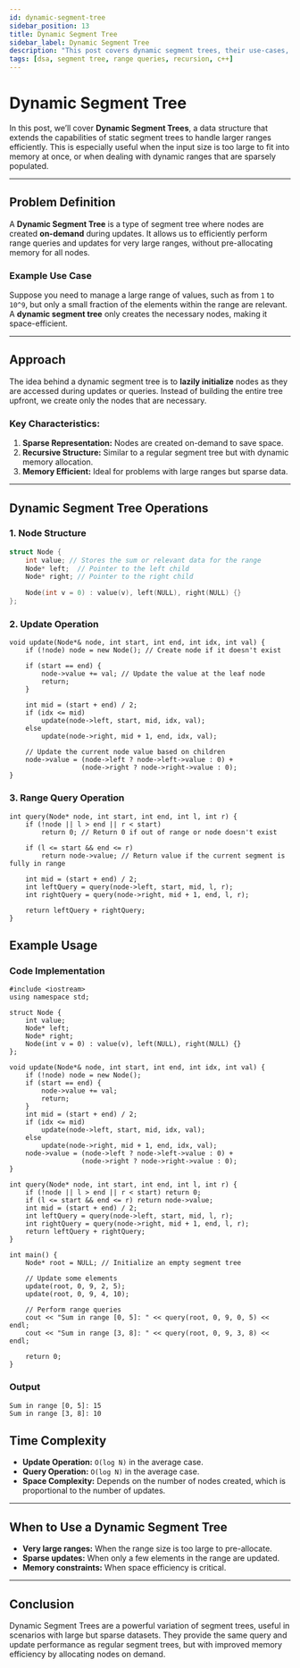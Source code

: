 ```yaml
---
id: dynamic-segment-tree
sidebar_position: 13
title: Dynamic Segment Tree
sidebar_label: Dynamic Segment Tree
description: "This post covers dynamic segment trees, their use-cases, code examples, and how they differ from regular segment trees."
tags: [dsa, segment tree, range queries, recursion, c++]
---
```


# Dynamic Segment Tree

In this post, we’ll cover **Dynamic Segment Trees**, a data structure that extends the capabilities of static segment trees to handle larger ranges efficiently. This is especially useful when the input size is too large to fit into memory at once, or when dealing with dynamic ranges that are sparsely populated.

---

## Problem Definition

A **Dynamic Segment Tree** is a type of segment tree where nodes are created **on-demand** during updates. It allows us to efficiently perform range queries and updates for very large ranges, without pre-allocating memory for all nodes.

### Example Use Case  
Suppose you need to manage a large range of values, such as from `1` to `10^9`, but only a small fraction of the elements within the range are relevant. A **dynamic segment tree** only creates the necessary nodes, making it space-efficient.

---

## Approach

The idea behind a dynamic segment tree is to **lazily initialize** nodes as they are accessed during updates or queries. Instead of building the entire tree upfront, we create only the nodes that are necessary.

### Key Characteristics:
1. **Sparse Representation:** Nodes are created on-demand to save space.
2. **Recursive Structure:** Similar to a regular segment tree but with dynamic memory allocation.
3. **Memory Efficient:** Ideal for problems with large ranges but sparse data.

---

## Dynamic Segment Tree Operations

### 1. **Node Structure**

```cpp
struct Node {
    int value; // Stores the sum or relevant data for the range
    Node* left;  // Pointer to the left child
    Node* right; // Pointer to the right child

    Node(int v = 0) : value(v), left(NULL), right(NULL) {}
};

```

### 2. **Update Operation**

```
void update(Node*& node, int start, int end, int idx, int val) {
    if (!node) node = new Node(); // Create node if it doesn't exist

    if (start == end) { 
        node->value += val; // Update the value at the leaf node
        return;
    }

    int mid = (start + end) / 2;
    if (idx <= mid)
        update(node->left, start, mid, idx, val);
    else
        update(node->right, mid + 1, end, idx, val);

    // Update the current node value based on children
    node->value = (node->left ? node->left->value : 0) +
                  (node->right ? node->right->value : 0);
}

```
### 3. **Range Query Operation**

```
int query(Node* node, int start, int end, int l, int r) {
    if (!node || l > end || r < start) 
        return 0; // Return 0 if out of range or node doesn't exist

    if (l <= start && end <= r) 
        return node->value; // Return value if the current segment is fully in range

    int mid = (start + end) / 2;
    int leftQuery = query(node->left, start, mid, l, r);
    int rightQuery = query(node->right, mid + 1, end, l, r);

    return leftQuery + rightQuery;
}

```

## Example Usage
### Code Implementation
```
#include <iostream>
using namespace std;

struct Node {
    int value;
    Node* left;
    Node* right;
    Node(int v = 0) : value(v), left(NULL), right(NULL) {}
};

void update(Node*& node, int start, int end, int idx, int val) {
    if (!node) node = new Node();
    if (start == end) {
        node->value += val;
        return;
    }
    int mid = (start + end) / 2;
    if (idx <= mid)
        update(node->left, start, mid, idx, val);
    else
        update(node->right, mid + 1, end, idx, val);
    node->value = (node->left ? node->left->value : 0) +
                  (node->right ? node->right->value : 0);
}

int query(Node* node, int start, int end, int l, int r) {
    if (!node || l > end || r < start) return 0;
    if (l <= start && end <= r) return node->value;
    int mid = (start + end) / 2;
    int leftQuery = query(node->left, start, mid, l, r);
    int rightQuery = query(node->right, mid + 1, end, l, r);
    return leftQuery + rightQuery;
}

int main() {
    Node* root = NULL; // Initialize an empty segment tree

    // Update some elements
    update(root, 0, 9, 2, 5);
    update(root, 0, 9, 4, 10);

    // Perform range queries
    cout << "Sum in range [0, 5]: " << query(root, 0, 9, 0, 5) << endl;
    cout << "Sum in range [3, 8]: " << query(root, 0, 9, 3, 8) << endl;

    return 0;
}

```
### Output 
```
Sum in range [0, 5]: 15
Sum in range [3, 8]: 10
```

## Time Complexity

- **Update Operation:** `O(log N)` in the average case.  
- **Query Operation:** `O(log N)` in the average case.  
- **Space Complexity:** Depends on the number of nodes created, which is proportional to the number of updates.

---

## When to Use a Dynamic Segment Tree

- **Very large ranges:** When the range size is too large to pre-allocate.  
- **Sparse updates:** When only a few elements in the range are updated.  
- **Memory constraints:** When space efficiency is critical.

---

## Conclusion

Dynamic Segment Trees are a powerful variation of segment trees, useful in scenarios with large but sparse datasets. They provide the same query and update performance as regular segment trees, but with improved memory efficiency by allocating nodes on demand.
